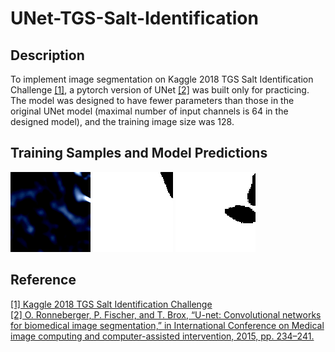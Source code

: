 # UNet-TGS-Salt-Identification
## Description
To implement image segmentation on Kaggle 2018 TGS Salt Identification Challenge [[1]](https://www.kaggle.com/competitions/tgs-salt-identification-challenge), a pytorch version of UNet [[2]](https://link.springer.com/chapter/10.1007/978-3-319-24574-4_28) was built only for practicing. The model was designed to have fewer parameters than those in the original UNet model (maximal number of input channels is 64 in the designed model), and the training image size was 128.
## Training Samples and Model Predictions
![image_1](/images/image_1.png)
![image_1](/images/image_1_true.png)
![image_1](/images/image_1_predict.png)
## Reference
[[1] Kaggle 2018 TGS Salt Identification Challenge](https://www.kaggle.com/competitions/tgs-salt-identification-challenge)  
[[2] O. Ronneberger, P. Fischer, and T. Brox, “U-net: Convolutional networks for biomedical image segmentation,” in International Conference on Medical image computing and computer-assisted intervention, 2015, pp. 234–241.](https://link.springer.com/chapter/10.1007/978-3-319-24574-4_28)  
